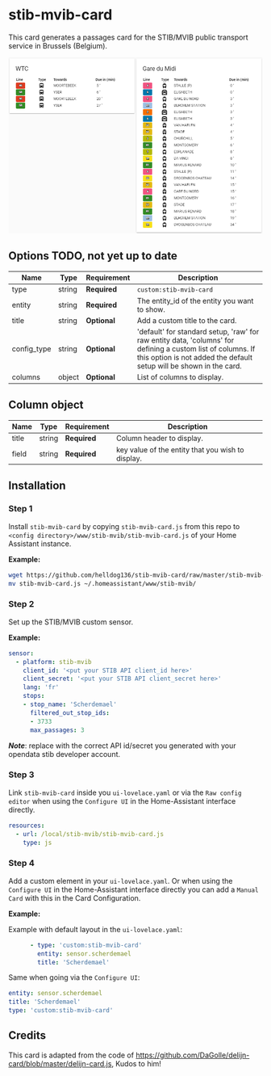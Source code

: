 # stib-mvib-card

This card generates a passages card for the STIB/MVIB public transport service in Brussels (Belgium).

![example](example.png)

## Options TODO, not yet up to date

| Name | Type | Requirement | Description
| ---- | ---- | ------- | -----------
| type | string | **Required** | `custom:stib-mvib-card`
| entity | string | **Required** | The entity_id of the entity you want to show.
| title | string | **Optional** | Add a custom title to the card.
| config_type | string | **Optional** | 'default' for standard setup, 'raw' for raw entity data, 'columns' for defining a custom list of columns. If this option is not added the default setup will be shown in the card.
| columns | object | **Optional** | List of columns to display.

## Column object

| Name | Type | Requirement | Description
| ---- | ---- | ------- | -----------
| title | string | **Required** | Column header to display.
| field | string | **Required** | key value of the entity that you wish to display.

## Installation

### Step 1

Install `stib-mvib-card` by copying `stib-mvib-card.js` from this repo to `<config directory>/www/stib-mvib/stib-mvib-card.js` of your Home Assistant instance.

**Example:**

```bash
wget https://github.com/helldog136/stib-mvib-card/raw/master/stib-mvib-card.js
mv stib-mvib-card.js ~/.homeassistant/www/stib-mvib/
```

### Step 2

Set up the STIB/MVIB custom sensor.

**Example:**

```yaml
sensor:
  - platform: stib-mvib
    client_id: '<put your STIB API client_id here>'
    client_secret: '<put your STIB API client_secret here>'
    lang: 'fr'
    stops:
    - stop_name: 'Scherdemael'
      filtered_out_stop_ids:
      - 3733
      max_passages: 3
```
**_Note_**: replace with the correct API id/secret you generated with your opendata stib developer account.

### Step 3

Link `stib-mvib-card` inside you `ui-lovelace.yaml` or via the `Raw config editor` when using the `Configure UI` in the Home-Assistant interface directly.

```yaml
resources:
  - url: /local/stib-mvib/stib-mvib-card.js
    type: js
```

### Step 4

Add a custom element in your `ui-lovelace.yaml`. Or when using the `Configure UI` in the Home-Assistant interface directly you can add a `Manual Card` with this in the Card Configuration.

**Example:**

Example with default layout in the `ui-lovelace.yaml`:
```yaml
      - type: 'custom:stib-mvib-card'
        entity: sensor.scherdemael
        title: 'Scherdemael'

```
Same when going via the `Configure UI`:
```yaml
entity: sensor.scherdemael
title: 'Scherdemael'
type: 'custom:stib-mvib-card'


```


## Credits

This card is adapted from the code of https://github.com/DaGolle/delijn-card/blob/master/delijn-card.js, Kudos to him!